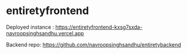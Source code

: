 # entiretyfrontend

Deployed instance :
https://entiretyfrontend-kxsg7sxda-navroopsinghsandhu.vercel.app

Backend repo:
https://github.com/navroopsinghsandhu/entiretybackend
